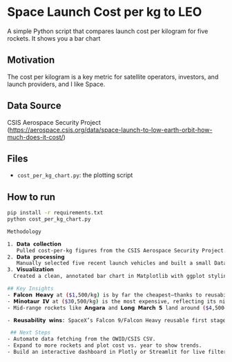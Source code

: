 # Space Launch Cost per kg to LEO

A simple Python script that compares launch cost per kilogram for five rockets.
It shows you a bar chart 

## Motivation
The cost per kilogram is a key metric for satellite operators, investors, and launch providers, and I like Space.

## Data Source
CSIS Aerospace Security Project  
(https://aerospace.csis.org/data/space-launch-to-low-earth-orbit-how-much-does-it-cost/)

## Files
- `cost_per_kg_chart.py`: the plotting script

## How to run
```bash
pip install -r requirements.txt
python cost_per_kg_chart.py

Methodology

1. 𝗗𝗮𝘁𝗮 𝗰𝗼𝗹𝗹𝗲𝗰𝘁𝗶𝗼𝗻
   Pulled cost-per-kg figures from the CSIS Aerospace Security Project.  
2. 𝗗𝗮𝘁𝗮 𝗽𝗿𝗼𝗰𝗲𝘀𝘀𝗶𝗻𝗴  
   Manually selected five recent launch vehicles and built a small DataFrame.  
3. 𝗩𝗶𝘀𝘂𝗮𝗹𝗶𝘇𝗮𝘁𝗶𝗼𝗻
  Created a clean, annotated bar chart in Matplotlib with ggplot styling. 

## Key Insights 
- 𝗙𝗮𝗹𝗰𝗼𝗻 𝗛𝗲𝗮𝘃𝘆 at ($1,500/kg) is by far the cheapest—thanks to reusability. 
- 𝗠𝗶𝗻𝗼𝘁𝗮𝘂𝗿 𝗜𝗩 at ($30,500/kg) is the most expensive, reflecting its niche government role. 
- Mid‑range rockets like 𝗔𝗻𝗴𝗮𝗿𝗮 and 𝗟𝗼𝗻𝗴 𝗠𝗮𝗿𝗰𝗵 𝟱 land around ($4,500–7,900/kg). 

- 𝗥𝗲𝘂𝘀𝗮𝗯𝗶𝗹𝗶𝘁𝘆 𝘄𝗶𝗻𝘀: SpaceX’s Falcon 9/Falcon Heavy reusable first stages have reduced launch costs, showing how reusability is transforming the economics of space access.

 ## Next Steps
- Automate data fetching from the OWID/CSIS CSV. 
- Expand to more rockets and plot cost vs. year to show trends. 
- Build an interactive dashboard in Plotly or Streamlit for live filtering.
